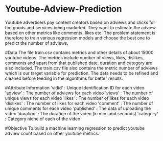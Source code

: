 # Youtube-Adview-Prediction
Youtube advertisers pay content creators based on adviews and clicks for the goods and services being marketed. They want to estimate the adview based on other metrics like comments, likes etc. The problem statement is therefore to train various regression models and choose the best one to predict the number of adviews.

#Data
The file train.csv contains metrics and other details of about 15000 youtube videos. The metrics include number of views, likes, dislikes, comments and apart from that published date, duration and category are also included. The train.csv file also contains the metric number of adviews which is our target variable for prediction. The data needs to be refined and cleaned before feeding in the algorithms for better results.

#Attribute Information
'vidid' : Unique Identification ID for each video
'adview' : The number of adviews for each video
'views' : The number of unique views for each video
'likes' : The number of likes for each video
'dislikes' : The number of likes for each video
'comment' : The number of unique comments for each video
'published' : The data of uploading the video
'duration' : The duration of the video (in min. and seconds)
'category' : Category niche of each of the video


#Objective
To build a machine learning regression to predict youtube adview count based on other youtube metrics.
